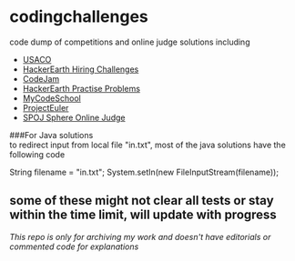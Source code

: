 # codingchallenges
code dump of competitions and online judge solutions including
- [USACO](http://train.usaco.org/usacogate)
- [HackerEarth Hiring Challenges](https://www.hackerearth.com/challenges/)
- [CodeJam](https://code.google.com/codejam)
- [HackerEarth Practise Problems](https://www.hackerearth.com/problems/)
- [MyCodeSchool](http://www.mycodeschool.com/work-outs)
- [ProjectEuler](https://projecteuler.net/)
- [SPOJ Sphere Online Judge](http://www.spoj.com/)


###For Java solutions<br>
to redirect input from local file "in.txt", most of the java solutions have the following code 

String filename = "in.txt";
System.setIn(new FileInputStream(filename));

some of these might not clear all tests or stay within the time limit, will update with progress 
------------------
*This repo is only for archiving my work and doesn't have editorials or commented code for explanations*

